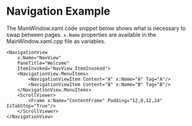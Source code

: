 # Navigation Example

The MainWindow.xaml code snippet below shows what is necessary to swap between pages. `x.Name` properties are available in the MainWindow.xaml.cpp file as variables.
```
<NavigationView 
    x:Name="NavView"
    PaneTitle="Welcome"
    ItemInvoked="NavView_ItemInvoked">
    <NavigationView.MenuItems>
        <NavigationViewItem Content="A" x:Name="A" Tag="A"/>
        <NavigationViewItem Content="B" x:Name="B" Tag="B"/>
    </NavigationView.MenuItems>
    <ScrollViewer>
        <Frame x:Name="ContentFrame" Padding="12,0,12,24" IsTabStop="True"/>
    </ScrollViewer>
</NavigationView>
```